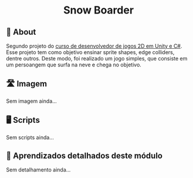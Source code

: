 <h1 align = "center">
  Snow Boarder
</h1>

## 📄 About
<p>Segundo projeto do <a href="https://www.udemy.com/course/unitycourse/">curso de desenvolvedor de jogos 2D em Unity e C#</a>. Esse projeto tem como objetivo ensinar sprite shapes, edge colliders, dentre outros. Deste modo, foi realizado um jogo simples, que consiste em um persoangem que surfa na neve e chega no objetivo. </p> 

## 🛣️ Imagem
Sem imagem ainda...

## 🖥️ Scripts
Sem scripts ainda...

## 📖 Aprendizados detalhados deste módulo
Sem detalhamento ainda...